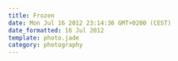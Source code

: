 ```yaml
---
title: Frozen
date: Mon Jul 16 2012 23:14:36 GMT+0200 (CEST)
date_formatted: 16 Jul 2012
template: photo.jade
category: photography
---
```

